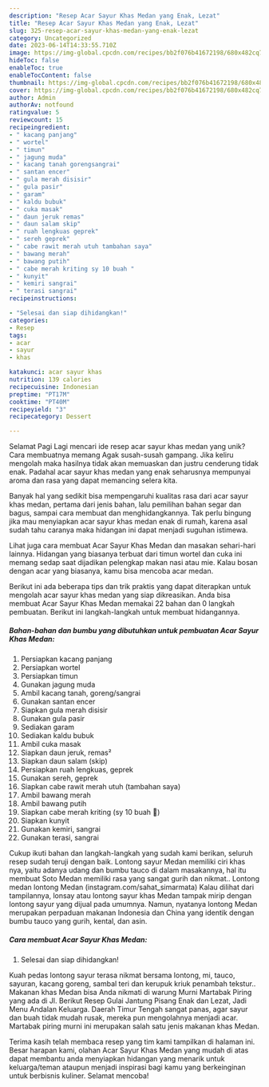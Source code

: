 ```yaml
---
description: "Resep Acar Sayur Khas Medan yang Enak, Lezat"
title: "Resep Acar Sayur Khas Medan yang Enak, Lezat"
slug: 325-resep-acar-sayur-khas-medan-yang-enak-lezat
category: Uncategorized
date: 2023-06-14T14:33:55.710Z
image: https://img-global.cpcdn.com/recipes/bb2f076b41672198/680x482cq70/acar-sayur-khas-medan-foto-resep-utama.jpg
hideToc: false
enableToc: true
enableTocContent: false
thumbnail: https://img-global.cpcdn.com/recipes/bb2f076b41672198/680x482cq70/acar-sayur-khas-medan-foto-resep-utama.jpg
cover: https://img-global.cpcdn.com/recipes/bb2f076b41672198/680x482cq70/acar-sayur-khas-medan-foto-resep-utama.jpg
author: Admin
authorAv: notfound
ratingvalue: 5
reviewcount: 15
recipeingredient:
- " kacang panjang"
- " wortel"
- " timun"
- " jagung muda"
- " kacang tanah gorengsangrai"
- " santan encer"
- " gula merah disisir"
- " gula pasir"
- " garam"
- " kaldu bubuk"
- " cuka masak"
- " daun jeruk remas"
- " daun salam skip"
- " ruah lengkuas geprek"
- " sereh geprek"
- " cabe rawit merah utuh tambahan saya"
- " bawang merah"
- " bawang putih"
- " cabe merah kriting sy 10 buah "
- " kunyit"
- " kemiri sangrai"
- " terasi sangrai"
recipeinstructions:

- "Selesai dan siap dihidangkan!"
categories:
- Resep
tags:
- acar
- sayur
- khas

katakunci: acar sayur khas 
nutrition: 139 calories
recipecuisine: Indonesian
preptime: "PT17M"
cooktime: "PT40M"
recipeyield: "3"
recipecategory: Dessert

---
```



Selamat Pagi Lagi mencari ide resep acar sayur khas medan yang unik? Cara membuatnya memang Agak susah-susah gampang. Jika keliru mengolah maka hasilnya tidak akan memuaskan dan justru cenderung tidak enak. Padahal acar sayur khas medan yang enak seharusnya mempunyai aroma dan rasa yang dapat memancing selera kita.


Banyak hal yang sedikit bisa mempengaruhi kualitas rasa dari acar sayur khas medan, pertama dari jenis bahan, lalu pemilihan bahan segar dan bagus, sampai cara membuat dan menghidangkannya. Tak perlu bingung jika mau menyiapkan acar sayur khas medan enak di rumah, karena asal sudah tahu caranya maka hidangan ini dapat menjadi suguhan istimewa.

Lihat juga cara membuat Acar Sayur Khas Medan dan masakan sehari-hari lainnya. Hidangan yang biasanya terbuat dari timun wortel dan cuka ini memang sedap saat dijadikan pelengkap makan nasi atau mie. Kalau bosan dengan acar yang biasanya, kamu bisa mencoba acar medan.


Berikut ini ada beberapa tips dan trik praktis yang dapat diterapkan untuk mengolah acar sayur khas medan yang siap dikreasikan. Anda bisa membuat Acar Sayur Khas Medan memakai 22 bahan dan 0 langkah pembuatan. Berikut ini langkah-langkah untuk membuat hidangannya.

<!--inarticleads1-->

##### Bahan-bahan dan bumbu yang dibutuhkan untuk pembuatan Acar Sayur Khas Medan:

1. Persiapkan  kacang panjang
1. Persiapkan  wortel
1. Persiapkan  timun
1. Gunakan  jagung muda
1. Ambil  kacang tanah, goreng/sangrai
1. Gunakan  santan encer
1. Siapkan  gula merah disisir
1. Gunakan  gula pasir
1. Sediakan  garam
1. Sediakan  kaldu bubuk
1. Ambil  cuka masak
1. Siapkan  daun jeruk, remas²
1. Siapkan  daun salam (skip)
1. Persiapkan  ruah lengkuas, geprek
1. Gunakan  sereh, geprek
1. Siapkan  cabe rawit merah utuh (tambahan saya)
1. Ambil  bawang merah
1. Ambil  bawang putih
1. Siapkan  cabe merah kriting (sy 10 buah 🙂)
1. Siapkan  kunyit
1. Gunakan  kemiri, sangrai
1. Gunakan  terasi, sangrai


Cukup ikuti bahan dan langkah-langkah yang sudah kami berikan, seluruh resep sudah teruji dengan baik. Lontong sayur Medan memiliki ciri khas nya, yaitu adanya udang dan bumbu tauco di dalam masakannya, hal itu membuat Soto Medan memiliki rasa yang sangat gurih dan nikmat.. Lontong medan lontong Medan (instagram.com/sahat_simarmata) Kalau dilihat dari tampilannya, lonsay atau lontong sayur khas Medan tampak mirip dengan lontong sayur yang dijual pada umumnya. Namun, nyatanya lontong Medan merupakan perpaduan makanan Indonesia dan China yang identik dengan bumbu tauco yang gurih, kental, dan asin. 

<!--inarticleads2-->

##### Cara membuat Acar Sayur Khas Medan:


1. Selesai dan siap dihidangkan!

Kuah pedas lontong sayur terasa nikmat bersama lontong, mi, tauco, sayuran, kacang goreng, sambal teri dan kerupuk kriuk penambah tekstur.. Makanan khas Medan bisa Anda nikmati di warung Murni Martabak Piring yang ada di Jl. Berikut Resep Gulai Jantung Pisang Enak dan Lezat, Jadi Menu Andalan Keluarga. Daerah Timur Tengah sangat panas, agar sayur dan buah tidak mudah rusak, mereka pun mengolahnya menjadi acar. Martabak piring murni ini merupakan salah satu jenis makanan khas Medan. 

Terima kasih telah membaca resep yang tim kami tampilkan di halaman ini. Besar harapan kami, olahan Acar Sayur Khas Medan yang mudah di atas dapat membantu anda menyiapkan hidangan yang menarik untuk keluarga/teman ataupun menjadi inspirasi bagi kamu yang berkeinginan untuk berbisnis kuliner. Selamat mencoba!
